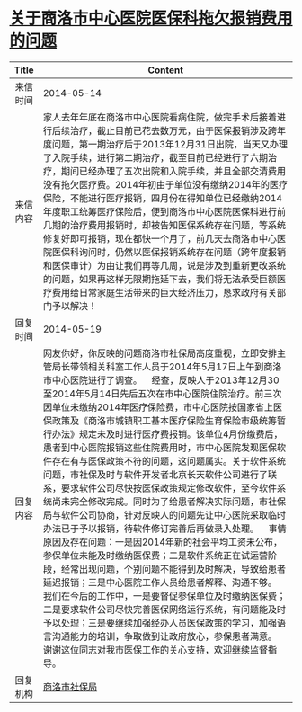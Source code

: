 # [关于商洛市中心医院医保科拖欠报销费用的问题](http://www.shangluo.gov.cn/zmhd/ldxxxx.jsp?urltype=leadermail.LeaderMailContentUrl&wbtreeid=1112&leadermailid=2465)

| Title |                                                                                                                                                                                                                                                                                                                             Content                                                                                                                                                                                                                                                                                                                              |
|:-----:|------------------------------------------------------------------------------------------------------------------------------------------------------------------------------------------------------------------------------------------------------------------------------------------------------------------------------------------------------------------------------------------------------------------------------------------------------------------------------------------------------------------------------------------------------------------------------------------------------------------------------------------------------------------|
| 来信时间  | 2014-05-14                                                                                                                                                                                                                                                                                                                                                                                                                                                                                                                                                                                                                                                       |
| 来信内容  | 家人去年年底在商洛市中心医院看病住院，做完手术后接着进行后续治疗，截止目前已花去数万元，由于医保报销涉及跨年度问题，第一期治疗后于2013年12月31日出院，当天又办理了入院手续，进行第二期治疗，截至目前已经进行了六期治疗，期间已经办理了五次出院和入院手续，并且全部交清费用没有拖欠医疗费。2014年初由于单位没有缴纳2014年的医疗保险，不能进行医疗报销，四月份在得知单位已经缴纳2014年度职工统筹医疗保险后，便到商洛市中心医院医保科进行前几期的治疗费用报销时，却被告知医保系统存在问题，等系统修复好即可报销，现在都快一个月了，前几天去商洛市中心医院医保科询问时，仍然以医保报销系统存在问题（跨年度报销和医保审计）为由让我们再等几周，说是涉及到重新更改系统的问题，如果再这样无限期拖延下去，我们将无法承受巨额医疗费用给日常家庭生活带来的巨大经济压力，恳求政府有关部门予以解决！                                                                                                                                                                                                                                                           |
| 回复时间  | 2014-05-19                                                                                                                                                                                                                                                                                                                                                                                                                                                                                                                                                                                                                                                       |
| 回复内容  | 网友你好，你反映的问题商洛市社保局高度重视，立即安排主管局长带领相关科室工作人员于2014年5月17日上午到商洛市中心医院进行了调查。    经查，反映人于2013年12月30至2014年5月14日先后五次在市中心医院住院治疗。前三次因单位未缴纳2014年医疗保险费，市中心医院按国家省上医保政策及《商洛市城镇职工基本医疗保险生育保险市级统筹暂行办法》规定未及时进行医疗费报销。该单位4月份缴费后，患者到中心医院报销这些住院费用时，市中心医院发现医保软件存在有与医保政策不符的问题，这问题属实。关于软件系统问题，市社保及时与软件开发者北京长天软件公司进行了联系，要求软件公司尽快按医保政策规定修改软件，至今软件系统尚未完全修改完成。同时为了给患者解决实际问题，市社保局与软件公司协商，针对反映人的问题先让中心医院采取临时办法已于予以报销，待软件修订完善后再做录入处理。    事情原因及存在问题：一是因2014年新的社会平均工资未公布，参保单位未能及时缴纳医保费；二是软件系统正在试运营阶段，经常出现问题，个别问题不能得到及时解决，导致给患者延迟报销；三是中心医院工作人员给患者解释、沟通不够。    我们在今后的工作中，一是要督促参保单位及时缴纳医保费；二是要求软件公司尽快完善医保网络运行系统，有问题能及时予以处理；三是要继续加强经办人员医保政策的学习，加强语言沟通能力的培训，争取做到让政府放心，参保患者满意。    谢谢这位同志对我市医保工作的关心支持，欢迎继续监督指导。 |
| 回复机构  | [商洛市社保局](../../category/agencies/商洛市社保局.md)                                                                                                                                                                                                                                                                                                                                                                                                                                                                                                                                                                                                                      |